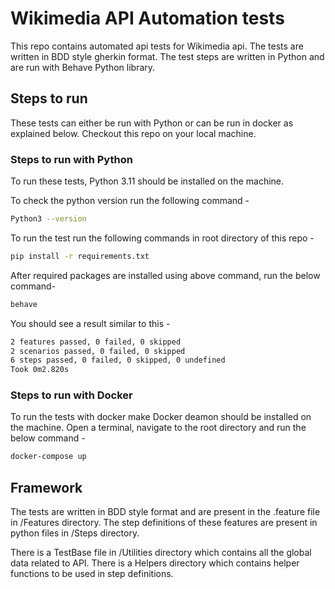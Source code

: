 # Wikimedia API Automation tests

This repo contains automated api tests for Wikimedia api. The tests are written in BDD style gherkin format. The test steps are written in Python and are run with Behave Python library.

## Steps to run
These tests can either be run with Python or can be run in docker as explained below. Checkout this repo on your local machine.

### Steps to run with Python
To run these tests, Python 3.11 should be installed on the machine.

To check the python version run the following command - 

```bash
Python3 --version
```
To run the test run the following commands in root directory of this repo - 
```bash
pip install -r requirements.txt
```
After required packages are installed using above command, run the below command-
```bash
behave
```

You should see a result similar to this - 
```bash
2 features passed, 0 failed, 0 skipped
2 scenarios passed, 0 failed, 0 skipped
6 steps passed, 0 failed, 0 skipped, 0 undefined
Took 0m2.820s
```
### Steps to run with Docker

To run the tests with docker make Docker deamon should be installed on the machine.
Open a terminal, navigate to the root directory and run the below command - 
```bash
docker-compose up
```

## Framework

The tests are written in BDD style format and are present in the .feature file in /Features directory. The step definitions of these features are present in python files in /Steps directory.

There is a TestBase file in /Utilities directory which contains all the global data related to API.
There is a Helpers directory which contains helper functions to be used in step definitions.


